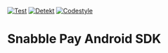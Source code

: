 [![Test](https://github.com/snabble/snabble-pay-android-sdk/actions/workflows/test.yml/badge.svg?branch=main)](https://github.com/snabble/snabble-pay-android-sdk/actions/workflows/test.yml)
[![Detekt](https://github.com/snabble/snabble-pay-android-sdk/actions/workflows/detekt.yml/badge.svg?branch=main)](https://github.com/snabble/snabble-pay-android-sdk/actions/workflows/detekt.yml)
[![Codestyle](https://github.com/snabble/snabble-pay-android-sdk/actions/workflows/codestyle.yml/badge.svg?branch=main)](https://github.com/snabble/snabble-pay-android-sdk/actions/workflows/codestyle.yml)

# Snabble Pay Android SDK
